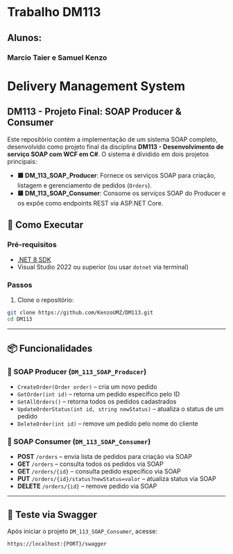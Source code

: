 # Trabalho DM113
## Alunos:
### Marcio Taier e Samuel Kenzo
# Delivery Management System

## DM113 - Projeto Final: SOAP Producer & Consumer

Este repositório contém a implementação de um sistema SOAP completo, desenvolvido como projeto final da disciplina **DM113 - Desenvolvimento de serviço SOAP com WCF em C#**. O sistema é dividido em dois projetos principais:

- **🟦 DM_113_SOAP_Producer**: Fornece os serviços SOAP para criação, listagem e gerenciamento de pedidos (`Orders`).
- **🟨 DM_113_SOAP_Consumer**: Consome os serviços SOAP do Producer e os expõe como endpoints REST via ASP.NET Core.
## 🚀 Como Executar

### Pré-requisitos

- [.NET 8 SDK](https://dotnet.microsoft.com/en-us/download/dotnet/8.0)
- Visual Studio 2022 ou superior (ou usar `dotnet` via terminal)

### Passos

1. Clone o repositório:

```bash
git clone https://github.com/KenzoUMZ/DM113.git
cd DM113
```



---

## 📦 Funcionalidades

### 🔹 SOAP Producer (`DM_113_SOAP_Producer`)

- `CreateOrder(Order order)` – cria um novo pedido
- `GetOrder(int id)` – retorna um pedido específico pelo ID
- `GetAllOrders()` – retorna todos os pedidos cadastrados
- `UpdateOrderStatus(int id, string newStatus)` – atualiza o status de um pedido
- `DeleteOrder(int id)` – remove um pedido pelo nome do cliente

### 🔸 SOAP Consumer (`DM_113_SOAP_Consumer`)

- **POST** `/orders` – envia lista de pedidos para criação via SOAP
- **GET** `/orders` – consulta todos os pedidos via SOAP
- **GET** `/orders/{id}` – consulta pedido específico via SOAP
- **PUT** `/orders/{id}/status?newStatus=valor` – atualiza status via SOAP
- **DELETE** `/orders/{id}` – remove pedido via SOAP

---

## 🧪 Teste via Swagger

Após iniciar o projeto `DM_113_SOAP_Consumer`, acesse:

```
https://localhost:{PORT}/swagger
```

